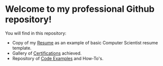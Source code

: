 <div>
  <h1>Welcome to my professional Github repository!</h1>
  <p>You will find in this repository:</p>
  <ul>
    <li>Copy of my <a href="./resume_page.html">Resume</a> as an example of basic Computer Scientist resume template.</li>
    <li>Gallery of <a href="https://github.com/Andres2295/Andres-Torres-Colon/tree/master/Certifications">Certifications</a> achieved.</li>
    <li>Repository of <a href="https://github.com/Andres2295/Andres-Torres-Colon/tree/master/Code%20Examples">Code Examples</a> and How-To's.</li>
  </ul>
</div>